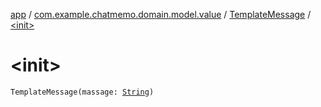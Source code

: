[app](../../index.md) / [com.example.chatmemo.domain.model.value](../index.md) / [TemplateMessage](index.md) / [&lt;init&gt;](./-init-.md)

# &lt;init&gt;

`TemplateMessage(massage: `[`String`](https://kotlinlang.org/api/latest/jvm/stdlib/kotlin/-string/index.html)`)`